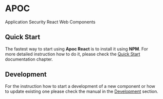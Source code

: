 # APOC

Application Security React Web Components

## Quick Start
The fastest way to start using **Apoc React** is to install it using **NPM**. For more detailed instruction how to do it, please check the [Quick Start](#Quick%20Start) documentation chapter.

## Development
For the instruction how to start a development of a new component or how to update existing one please check the manual in the [Development](#Development) section.

